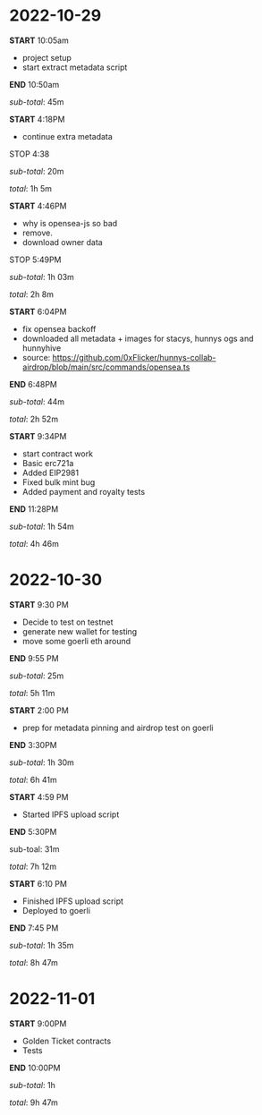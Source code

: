 # 2022-10-29

**START** 10:05am

- project setup
- start extract metadata script

**END** 10:50am

_sub-total_: 45m

**START** 4:18PM

- continue extra metadata

STOP 4:38

_sub-total_: 20m

_total_: 1h 5m

**START** 4:46PM

- why is opensea-js so bad
- remove.
- download owner data

STOP 5:49PM

_sub-total_: 1h 03m

_total_: 2h 8m

**START** 6:04PM

- fix opensea backoff
- downloaded all metadata + images for stacys, hunnys ogs and hunnyhive
- source: https://github.com/0xFlicker/hunnys-collab-airdrop/blob/main/src/commands/opensea.ts

**END** 6:48PM

_sub-total_: 44m

_total_: 2h 52m

**START** 9:34PM

- start contract work
- Basic erc721a
- Added EIP2981
- Fixed bulk mint bug
- Added payment and royalty tests

**END** 11:28PM

_sub-total_: 1h 54m

_total_: 4h 46m

# 2022-10-30

**START** 9:30 PM

- Decide to test on testnet
- generate new wallet for testing
- move some goerli eth around

**END** 9:55 PM

_sub-total_: 25m

_total_: 5h 11m

**START** 2:00 PM

- prep for metadata pinning and airdrop test on goerli

**END** 3:30PM

_sub-total_: 1h 30m

_total_: 6h 41m

**START** 4:59 PM

- Started IPFS upload script

**END** 5:30PM

sub-toal: 31m

_total_: 7h 12m

**START** 6:10 PM

- Finished IPFS upload script
- Deployed to goerli

**END** 7:45 PM

_sub-total_: 1h 35m

_total_: 8h 47m

# 2022-11-01

**START** 9:00PM

- Golden Ticket contracts
- Tests

**END** 10:00PM

_sub-total_: 1h

_total_: 9h 47m

